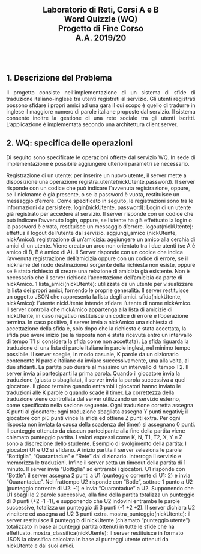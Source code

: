 <h2 align="center">
  Laboratorio di Reti, Corsi A e B </br>
  Word Quizzle (WQ) </br>
  Progetto di Fine Corso </br>
  A.A. 2019/20
</h2></br></br>


<h2>1. Descrizione del Problema</h2>
<p align="justify">
  Il progetto consiste nell’implementazione di un sistema di sfide di traduzione  italiano-inglese tra utenti registrati al servizio.
  Gli utenti registrati possono sfidare i propri   amici ad una gara il cui
  scopo è quello di tradurre in inglese il maggiore numero di parole italiane   proposte dal servizio.
  Il sistema consente inoltre la gestione di una rete sociale tra gli utenti  iscritti.
  L’applicazione è implementata secondo una architettura client server.
</p>

<h2>2. WQ: specifica delle operazioni</h2>
<p align="justify">
  Di seguito sono specificate le operazioni offerte dal servizio WQ.
  In sede di implementazione è possibile aggiungere ulteriori parametri se necessario.

  Registrazione di un utente: per inserire un nuovo utente, il server mette a   disposizione una
  operazione registra_utente(nickUtente,password). Il server risponde con un codice   che può
  indicare l’avvenuta registrazione, oppure, se il nickname è già presente, o se la   password è
  vuota, restituisce un messaggio d’errore. Come specificato in seguito, le   registrazioni sono tra
  le informazioni da persistere.
  login(nickUtente, password): Login di un utente già registrato per accedere al  servizio. Il server
  risponde con un codice che può indicare l’avvenuto login, oppure, se l’utente ha  già effettuato la
  login o la password è errata, restituisce un messaggio d’errore.
  logout(nickUtente): effettua il logout dell’utente dal servizio.
  aggiungi_amico (nickUtente, nickAmico): registrazione di un’amicizia: aggiungere  un amico alla
  cerchia di amici di un utente. Viene creato un arco non orientato tra i due utenti  (se A è amico
  di B, B è amico di A). Il Server risponde con un codice che indica l’avvenuta   registrazione
  dell’amicizia oppure con un codice di errore, se il nickname del nodo destinazione/ sorgente
  della richiesta non esiste, oppure se è stato richiesto di creare una relazione di  amicizia già
  esistente. Non è necessario che il server richieda l’accettazione dell’amicizia da  parte di
  nickAmico.
  1
  lista_amici(nickUtente): utilizzata da un utente per visualizzare la lista dei  propri amici, fornendo
  le proprie generalità. Il server restituisce un oggetto JSON che rappresenta la   lista degli amici.
  sfida(nickUtente, nickAmico): l’utente nickUtente intende sfidare l’utente di nome  nickAmico. Il
  server controlla che nickAmico appartenga alla lista di amicizie di nickUtente, in  caso negativo
  restituisce un codice di errore e l’operazione termina. In caso positivo, il  server invia a
  nickAmico una richiesta di accettazione della sfida e, solo dopo che la richiesta   è stata
  accettata, la sfida può avere inizio (se la risposta non è stata ricevuta entro un  intervallo di
  tempo T1 si considera la sfida come non accettata). La sfida riguarda la  traduzione di una lista
  di parole italiane in parole inglesi, nel minimo tempo possibile.
  Il server sceglie, in modo casuale, K parole da un dizionario contenente N parole   italiane da
  inviare successivamente, una alla volta, ai due sfidanti. La partita può durare al  massimo un
  intervallo di tempo T2. Il server invia ai partecipanti la prima parola. Quando il  giocatore invia la
  traduzione (giusta o sbagliata), il server invia la parola successiva a quel  giocatore.
  Il gioco termina quando entrambi i giocatori hanno inviato le traduzioni alle K   parole o quando
  scade il timer.
  La correttezza della traduzione viene controllata dal server utilizzando un   servizio esterno,
  come specificato nella sezione seguente. Ogni traduzione corretta assegna X punti   al giocatore;
  ogni traduzione sbagliata assegna Y punti negativi; il giocatore con più punti  vince la sfida ed
  ottiene Z punti extra. Per ogni risposta non inviata (a causa della scadenza del  timer) si
  assegnano 0 punti. Il punteggio ottenuto da ciascun partecipante alla fine della  partita viene
  chiamato punteggio partita.
  I valori espressi come K, N, T1, T2, X, Y e Z sono a discrezione dello studente.
  Esempio di svolgimento della partita:
  I giocatori U1 e U2 si sfidano. A inizio partita il server seleziona le parole  “Bottiglia”,
  “Quarantadue” e “Rete” dal dizionario. Interroga il servizio e memorizza le   traduzioni. Infine il
  server setta un timeout della partita di 1 minuto.
  Il server invia “Bottiglia” ad entrambi i giocatori. U1 risponde con “Bottle”: il   server assegna 2
  punti a U1 (punteggio corrente di U1: 2) e invia “Quarantadue”. Nel frattempo U2  risponde con
  “Botle”, sottrae 1 punto a U2 (punteggio corrente di U2: -1) e invia “Quarantadue”  a U2.
  Supponendo che U1 sbagli le 2 parole successive, alla fine della partita totalizza  un punteggio
  di 0 punti (+2 -1 -1), e supponendo che U2 indovini entrambe le parole successive,  totalizza un
  punteggio di 3 punti (-1 +2 +2). Il server dichiara U2 vincitore ed assegna ad U2   3 punti extra.
  mostra_punteggio(nickUtente): il server restituisce il punteggio di nickUtente  (chiamato
  “punteggio utente”) totalizzato in base ai punteggi partita ottenuti in tutte le  sfide che ha
  effettuato.
  mostra_classifica(nickUtente): Il server restituisce in formato JSON la classifica  calcolata in
  base ai punteggi utente ottenuti da nickUtente e dai suoi amici.
</p>
